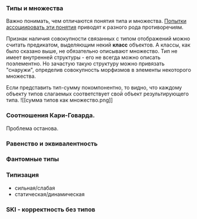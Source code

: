 
### Типы и множества

Важно понимать, чем отличаются понятия типа и множества. [Попытки ассоциировать эти понятия](https://habr.com/ru/post/713800/) приводят к разного рода противоречиям.

Признак наличия совокупности связанных с типом отображений можно считать предикатом, выделяющим некий **класс** объектов. А классы, как было сказано выше, не обязательно описывают множество.
Тип не имеет внутренней структуры - его не всегда можно описать поэлементно. Но зачастую такую структуру можно привязать "снаружи", определив совокупность морфизмов в элементы некоторого множества.

Если представить тип-сумму покомпонентно, то видно, что каждому объекту типов слагаемых соответствует свой объект результирующего типа.
![[сумма типов как множество.png]]

### Соотношения Кари-Говарда.
Проблема останова.

### Равенство и эквивалентность

### Фантомные типы

### Типизация
- сильная/слабая
- статическая/динамическая

### SKI - корректность без типов
